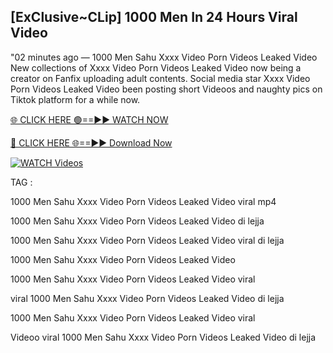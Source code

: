 ## [ExClusive~CLip] 1000 Men In 24 Hours Viral Video


"02 minutes ago —  1000 Men Sahu Xxxx Video Porn Videos Leaked Video New collections of   Xxxx Video Porn Videos Leaked Video now being a creator on Fanfix uploading adult contents. Social media star   Xxxx Video Porn Videos Leaked Video been posting short Videoos and naughty pics on Tiktok platform for a while now.


[🌐 CLICK HERE 🟢==►► WATCH NOW](https://cutt.ly/mrqM9kNd)

[🔴 CLICK HERE 🌐==►► Download Now](https://cutt.ly/mrqM9kNd)

[![WATCH Videos](https://i.imgur.com/dJHk4Zq.gif)](https://cutt.ly/mrqM9kNd)


TAG :

1000 Men Sahu Xxxx Video Porn Videos Leaked Video viral mp4

1000 Men Sahu Xxxx Video Porn Videos Leaked Video di lejja

1000 Men Sahu Xxxx Video Porn Videos Leaked Video viral di lejja

1000 Men Sahu Xxxx Video Porn Videos Leaked Video

1000 Men Sahu Xxxx Video Porn Videos Leaked Video viral

viral 1000 Men Sahu Xxxx Video Porn Videos Leaked Video di lejja

1000 Men Sahu Xxxx Video Porn Videos Leaked Video viral

Videoo viral 1000 Men Sahu Xxxx Video Porn Videos Leaked Video di lejja
